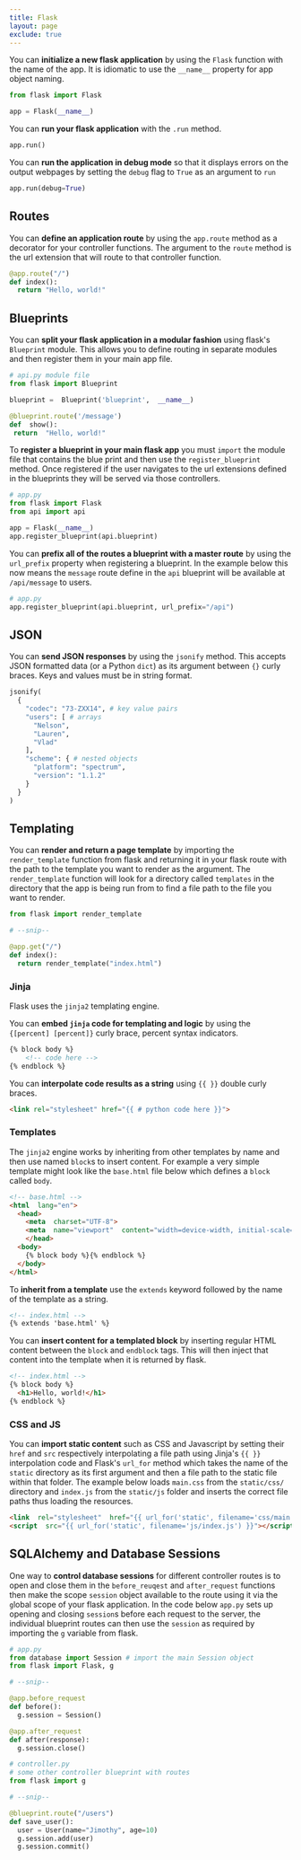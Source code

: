 ```yaml
---
title: Flask
layout: page
exclude: true
---
```


You can **initialize a new flask application** by using the `Flask` function with the name of the app. It is idiomatic to use the `__name__` property for app object naming.
```py
from flask import Flask 

app = Flask(__name__)
```

You can **run your flask application** with the `.run` method.
```py
app.run()
```

You can **run the application in debug mode** so that it displays errors on the output webpages by setting the `debug` flag to `True` as an argument to `run`
```py
app.run(debug=True)
```

## Routes

You can **define an application route** by using the `app.route` method as a decorator for your controller functions. The argument to the `route` method is the url extension that will route to that controller function.
```py
@app.route("/")
def index():
  return "Hello, world!"
```

## Blueprints

You can **split your flask application in a modular fashion** using flask's `Blueprint` module. This allows you to define routing in separate modules and then register them in your main app file.
```py
# api.py module file
from flask import Blueprint

blueprint =  Blueprint('blueprint',  __name__)

@blueprint.route('/message')
def  show():
 return  "Hello, world!"
```

To **register a blueprint in your main flask app** you must `import` the module file that contains the blue print and then use the `register_blueprint` method. Once registered if the user navigates to the url extensions defined in the blueprints they will be served via those controllers.
```py
# app.py
from flask import Flask
from api import api

app = Flask(__name__)
app.register_blueprint(api.blueprint)
```

You can **prefix all of the routes a blueprint with a master route** by using the `url_prefix` property when registering a blueprint. In the example below this now means the `message` route define in the `api` blueprint will be available at `/api/message` to users.
```py
# app.py
app.register_blueprint(api.blueprint, url_prefix="/api")
```

## JSON

You can **send JSON responses** by using the `jsonify` method. This accepts JSON formatted data (or a Python `dict`) as its argument between `{}` curly braces. Keys and values must be in string format.
```py
jsonify(
  {
    "codec": "73-ZXX14", # key value pairs
    "users": [ # arrays
      "Nelson",
      "Lauren",
      "Vlad"
    ],
    "scheme": { # nested objects
      "platform": "spectrum",
      "version": "1.1.2"
    }
  }
)
```

## Templating

You can **render and return a page template** by importing the `render_template` function from flask and returning it in your flask route with the path to the template you want to render as the argument. The `render_template` function will look for a directory called `templates` in the directory that the app is being run from to find a file path to the file you want to render.
```py
from flask import render_template

# --snip--

@app.get("/")
def index():
  return render_template("index.html")
```

### Jinja

Flask uses the `jinja2` templating engine.  

You can **embed `jinja` code for templating and logic** by using the `{[percent] [percent]}` curly brace, percent syntax indicators.
```html
{% block body %}
	<!-- code here -->
{% endblock %}
```

You can **interpolate code results as a string** using `{{ }}` double curly braces.
```html
<link rel="stylesheet" href="{{ # python code here }}">
```

### Templates

The `jinja2` engine works by inheriting from other templates by name and then use named `block`s to insert content. For example a very simple template might look like the `base.html` file below which defines a `block` called `body`.
```html
<!-- base.html -->
<html  lang="en">
  <head>
    <meta  charset="UTF-8">
    <meta  name="viewport"  content="width=device-width, initial-scale=1.0">
    </head>
  <body>
    {% block body %}{% endblock %}
  </body>
</html>
```

To **inherit from a template** use the `extends` keyword followed by the name of the template as a string.
```html
<!-- index.html -->
{% extends 'base.html' %}
```

You can **insert content for a templated block** by inserting regular HTML content between the `block` and `endblock` tags. This will then inject that content into the template when it is returned by flask.
```html
<!-- index.html -->
{% block body %}
  <h1>Hello, world!</h1>
{% endblock %}
```

### CSS and JS

You can **import static content** such as CSS and Javascript by setting their `href` and `src` respectively interpolating a file path using Jinja's `{{ }}` interpolation code and Flask's `url_for` method which takes the name of the `static` directory as its first argument and then a file path to the static file within that folder. The example below loads `main.css` from the `static/css/` directory and `index.js` from the `static/js` folder and inserts the correct file paths thus loading the resources.
```html
<link  rel="stylesheet"  href="{{ url_for('static', filename='css/main.css') }}">
<script  src="{{ url_for('static', filename='js/index.js') }}"></script>
```

## SQLAlchemy and Database Sessions

One way to **control database sessions** for different controller routes is to open and close them in the `before_reuqest` and `after_request` functions then make the scope `session` object available to the route using it via the `g`lobal scope of your flask application. In the code below `app.py` sets up opening and closing `session`s before each request to the server, the individual blueprint routes can then use the `session` as required by importing the `g` variable from flask.
```py
# app.py
from database import Session # import the main Session object
from flask import Flask, g

# --snip--

@app.before_request
def before():
  g.session = Session()

@app.after_request
def after(response):
  g.session.close()

# controller.py
# some other controller blueprint with routes
from flask import g

# --snip--

@blueprint.route("/users")
def save_user():
  user = User(name="Jimothy", age=10)
  g.session.add(user)
  g.session.commit()
```
<!--stackedit_data:
eyJoaXN0b3J5IjpbLTE5NjM0MjU5MDEsNTcwMDE4Mzc4LC0xNj
k1NTQ1MDUwLDEwMzExMjc1Nyw2MTAyNjQzMjIsLTE0MjYzNDc3
NzAsLTE3ODUxODczMzEsLTE1NTEyMzk2MzEsMjMyNjE5NjMxLC
0xNzQ2Mjk5MTE1LC05Nzk5MzI3NDcsMTgzOTc2MTMxMiwtMjU3
NzkzNDgwLDI1OTYzODIwOF19
-->